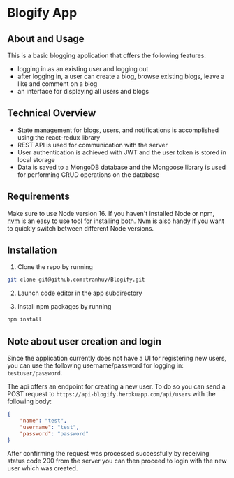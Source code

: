 # Blogify App

## About and Usage

This is a basic blogging application that offers the following features:
- logging in as an existing user and logging out
- after logging in, a user can create a blog, browse existing blogs, leave a like and comment on a blog
- an interface for displaying all users and blogs

## Technical Overview

- State management for blogs, users, and notifications is accomplished using the react-redux library 
- REST API is used for communication with the server
- User authentication is achieved with JWT and the user token is stored in local storage
- Data is saved to a MongoDB database and the Mongoose library is used for performing CRUD operations on the database

## Requirements

Make sure to use Node version 16.  If you haven't installed Node or npm, [nvm](https://github.com/nvm-sh/nvm) is an easy to use tool for installing both. Nvm is also handy if you want to quickly switch between different Node versions.

## Installation

1. Clone the repo by running 
```sh
git clone git@github.com:tranhuy/Blogify.git 
```
2. Launch code editor in the app subdirectory

3. Install npm packages by running
```sh
npm install
```
## Note about user creation and login

Since the application currently does not have a UI for registering new users, you can use the following username/password for logging in: ``testuser/password``.

The api offers an endpoint for creating a new user.  To do so you can send a POST request to ``https://api-blogify.herokuapp.com/api/users`` with the following body:

```json
{
    "name": "test",
    "username": "test",
    "password": "password"
}
```
After confirming the request was processed successfully by receiving status code 200 from the server you can then proceed to login with the new user which was created.




